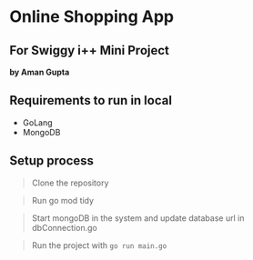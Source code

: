 # Online Shopping App

## For Swiggy i++ Mini Project

**by Aman Gupta**

## Requirements to run in local

- GoLang
- MongoDB

## Setup process

> Clone the repository

> Run go mod tidy

> Start mongoDB in the system and update database url in dbConnection.go

> Run the project with ```go run main.go```

